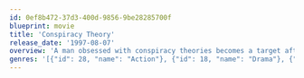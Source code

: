 ```yaml
---
id: 0ef8b472-37d3-400d-9856-9be28285700f
blueprint: movie
title: 'Conspiracy Theory'
release_date: '1997-08-07'
overview: 'A man obsessed with conspiracy theories becomes a target after one of his theories turns out to be true. Unfortunately, in order to save himself, he has to figure out which theory it is.'
genres: '[{"id": 28, "name": "Action"}, {"id": 18, "name": "Drama"}, {"id": 9648, "name": "Mystery"}, {"id": 53, "name": "Thriller"}]'
---
```

